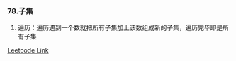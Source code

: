 ### 78.子集

1. 遍历：遍历遇到一个数就把所有子集加上该数组成新的子集，遍历完毕即是所有子集

[Leetcode Link](https://leetcode-cn.com/problems/subsets/)